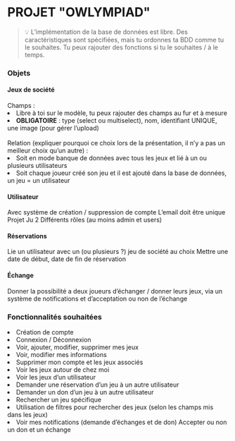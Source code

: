 <h1>PROJET "OWLYMPIAD"</h1>

> 💡 L’implémentation de la base de données est libre. Des caractéristiques sont spécifiées, mais tu ordonnes ta BDD comme tu le souhaites. Tu peux rajouter des fonctions si tu le souhaites / à le temps.</p>

<h3>Objets</h3>
<h4>Jeux de société</h4>
Champs :
<li>Libre à toi sur le modèle, tu peux rajouter des champs au fur et à mesure</li>
<li><strong>OBLIGATOIRE</strong> : type (select ou multiselect), nom, identifiant UNIQUE, une
image (pour gérer l’upload)</li>
<br>
Relation (expliquer pourquoi ce choix lors de la présentation, il n’y a pas un meilleur choix qu’un autre) :
<br>
<li>Soit en mode banque de données avec tous les jeux et lié à un ou plusieurs utilisateurs</li>
<li>Soit chaque joueur créé son jeu et il est ajouté dans la base de données, un jeu = un utilisateur</li>
<h4>Utilisateur</h4>
Avec système de création / suppression de compte
L’email doit être unique
Projet Ju 2
Différents rôles (au moins admin et users)
<h4>Réservations</h4>
Lie un utilisateur avec un (ou plusieurs ?) jeu de société au choix
Mettre une date de début, date de fin de réservation
<h4>Échange</h4>
Donner la possibilité a deux joueurs d’échanger / donner leurs jeux, via un
système de notifications et d’acceptation ou non de l’échange
<h3>Fonctionnalités souhaitées</h3>
<li>Création de compte
<li>Connexion / Déconnexion
<li>Voir, ajouter, modifier, supprimer mes jeux
<li>Voir, modifier mes informations
<li>Supprimer mon compte et les jeux associés
<li>Voir les jeux autour de chez moi
<li>Voir les jeux d’un utilisateur
<li>Demander une réservation d’un jeu à un autre utilisateur
<li>Demander un don d’un jeu à un autre utilisateur
<li>Rechercher un jeu spécifique
<li>Utilisation de filtres pour rechercher des jeux (selon les champs mis dans les
jeux)
<li>Voir mes notifications (demande d’échanges et de don)
Accepter ou non un don et un échange
